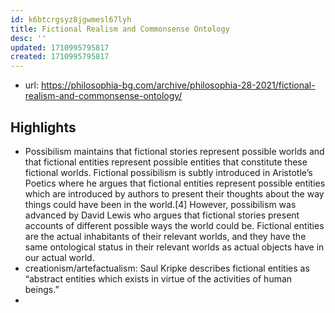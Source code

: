 ```yaml
---
id: k6btcrgsyz8jgwmesl67lyh
title: Fictional Realism and Commonsense Ontology
desc: ''
updated: 1710995795817
created: 1710995795817
---
```


- url: https://philosophia-bg.com/archive/philosophia-28-2021/fictional-realism-and-commonsense-ontology/

## Highlights

- Possibilism maintains that fictional stories represent possible worlds and that fictional entities represent possible entities that constitute these fictional worlds. Fictional possibilism is subtly introduced in Aristotle’s Poetics where he argues that fictional entities represent possible entities which are introduced by authors to present their thoughts about the way things could have been in the world.[4] However, possibilism was advanced by David Lewis who argues that fictional stories present accounts of different possible ways the world could be. Fictional entities are the actual inhabitants  of their relevant worlds, and they have the same ontological status in their relevant worlds as actual objects have in our actual world.
- creationism/artefactualism: Saul Kripke describes fictional entities as “abstract entities which exists in virtue of the activities of human beings.”
- 